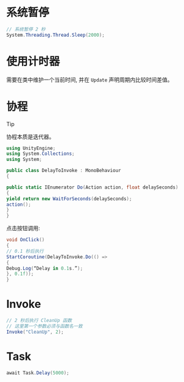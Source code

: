 # 系统暂停

```cs
// 系统暂停 2 秒
System.Threading.Thread.Sleep(2000);
```

# 使用计时器

需要在类中维护一个当前时间, 并在 `Update` 声明周期内比较时间差值。

# 协程

> [!tip]
> 协程本质是迭代器。

```cs
using UnityEngine;
using System.Collections;
using System;

public class DelayToInvoke : MonoBehaviour
{

public static IEnumerator Do(Action action, float delaySeconds)
{
yield return new WaitForSeconds(delaySeconds);
action();
}
}
```

点击按钮调用:

```cs
void OnClick()
{
// 0.1 秒后执行
StartCoroutine(DelayToInvoke.Do(() =>
{
Debug.Log(“Delay in 0.1s.”);
}, 0.1f));
}
```

# Invoke

```cs
// 2 秒后执行 CleanUp 函数
// 这里第一个参数必须与函数名一致
Invoke("CleanUp", 2);
```

# Task

```cs
await Task.Delay(5000);
```